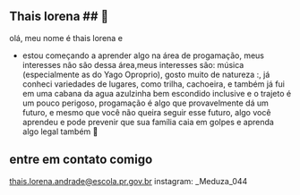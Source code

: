 ## Thais lorena ## 🥉
olá, meu nome é thais lorena e 
- estou começando a aprender algo na área de progamação,
meus interesses não são dessa área,meus interesses são: música (especialmente as do Yago Oproprio), gosto muito de natureza :, já conheci variedades de lugares, como trilha, cachoeira, e também já fui em uma cabana da agua azulzinha bem escondido inclusive e o trajeto é um pouco perigoso, progamação é algo que provavelmente  dá um futuro, e mesmo que você não queira seguir esse futuro, algo você aprendeu e pode prevenir que sua família caia em golpes e aprenda algo legal também 🌹

## entre em contato comigo 
thais.lorena.andrade@escola.pr.gov.br 
instagram: _Meduza_044

